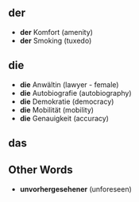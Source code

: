 ## der
* **der** Komfort (amenity)
* **der** Smoking (tuxedo)

## die
* **die** Anwältin (lawyer - female)
* **die** Autobiografie (autobiography)
* **die** Demokratie (democracy)
* **die** Mobilität (mobility)
* **die** Genauigkeit (accuracy)

## das

## Other Words

* **unvorhergesehener** (unforeseen)